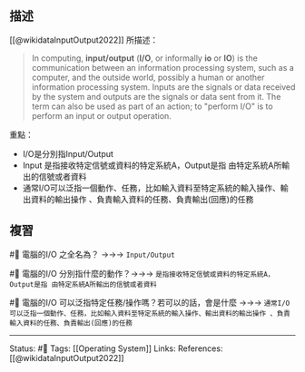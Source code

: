 
## 描述

[[@wikidataInputOutput2022]] 所描述：
> In computing, **input/output** (**I/O**, or informally **io** or **IO**) is the communication between an information processing system, such as a computer, and the outside world, possibly a human or another information processing system. Inputs are the signals or data received by the system and outputs are the signals or data sent from it. The term can also be used as part of an action; to "perform I/O" is to perform an input or output operation.


重點：
- I/O是分別指Input/Output
- Input 是指接收特定信號或資料的特定系統A，Output是指 由特定系統A所輸出的信號或者資料
- 通常I/O可以泛指一個動作、任務，比如輸入資料至特定系統的輸入操作、輸出資料的輸出操作 、負責輸入資料的任務、負責輸出(回應)的任務

## 複習
#🧠 電腦的I/O 之全名為？ ->->-> `Input/Output`
<!--SR:!2022-09-30,67,250-->

#🧠 電腦的I/O 分別指什麼的動作？->->-> `是指接收特定信號或資料的特定系統A，Output是指 由特定系統A所輸出的信號或者資料`
<!--SR:!2022-08-13,28,230-->

#🧠 電腦的I/O 可以泛指特定任務/操作嗎？若可以的話，會是什麼 ->->-> `通常I/O可以泛指一個動作、任務，比如輸入資料至特定系統的輸入操作、輸出資料的輸出操作 、負責輸入資料的任務、負責輸出(回應)的任務`


---
Status: #🌱 
Tags:
[[Operating System]]
Links:
References:
[[@wikidataInputOutput2022]]